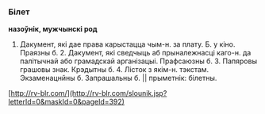 ### Білет
**назоўнік, мужчынскі род**

1. Дакумент, які дае права карыстацца чым-н. за плату. Б. у кіно. Праязны б. 2. Дакумент, які сведчыць аб прыналежнасці каго-н. да палітычнай або грамадскай арганізацыі. Прафсаюзны б. 3. Папяровы грашовы знак. Крэдытны б. 4. Лісток з якім-н. тэкстам. Экзаменацнйны б. Запрашальны б. || прыметнік: білетны.

<a rel="author">[http://rv-blr.com/](http://rv-blr.com/slounik.jsp?letterId=0&maskId=0&pageId=392)</a>

